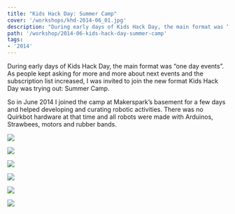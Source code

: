 ```yaml
---
title: "Kids Hack Day: Summer Camp"
cover: '/workshops/khd-2014-06_01.jpg'
description: "During early days of Kids Hack Day, the main format was “one day events”. I joined the first edition of its new format: Summer Camps."
path: '/workshop/2014-06-kids-hack-day-summer-camp'
tags:
- '2014'
---
```


During early days of Kids Hack Day, the main format was “one day events”. As people kept asking for more and more about next events and the subscription list increased, I was invited to join the new format Kids Hack Day was trying out: Summer Camp.

So in June 2014 I  joined the camp at Makerspark’s basement for a few days and helped developing and curating robotic activities. There was no Quirkbot hardware at that time and all robots were made with Arduinos, Strawbees, motors and rubber bands.

![](./workshops/khd-2014-06_01.jpg)

![](./workshops/khd-2014-06_02.jpg)

![](./workshops/khd-2014-06_03.jpg)

![](./workshops/khd-2014-06_04.jpg)

![](./workshops/khd-2014-06_05.jpg)

![](./workshops/khd-2014-06_06.jpg)
